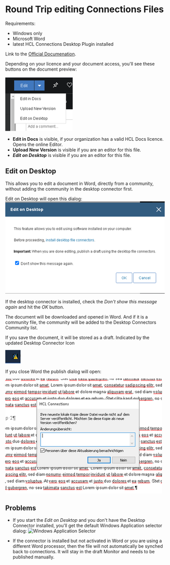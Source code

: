 # Round Trip editing Connections Files

Requirements:

- Windows only
- Microsoft Word
- latest HCL Connections Desktop Plugin installed

Link to the [Official Documenation](https://help.hcltechsw.com/connections/v7/user/files/t_files_edit_file_local_refresh.html).

Depending on your licence and your document access, you'll see these buttons on the document preview:

![new Button](/assets/images/admin/roundtrip/edit-button.png)

- **Edit in Docs** is visible, if your organization has a valid HCL Docs licence. Opens the online Editor.
- **Upload New Version** is visible if you are an editor for this file.
- ***Edit on Desktop*** is visible if you are an editor for this file.

## Edit on Desktop

This allows you to edit a document in Word, directly from a community, without adding the community in the desktop connector first.

Edit on Desktop will open this dialog:
![Open on Desktop](/assets/images/admin/roundtrip/dialog1.png)

If the desktop connector is installed, check the *Don't show this message again* and hit the *OK* button.

The document will be downloaded and opened in Word. And if it is a community file, the community will be added to the Desktop Connectors Community list.

If you save the document, it will be stored as a draft. Indicated by the updated Desktop Connector Icon

![Draft Icon](/assets/images/admin/roundtrip/draft.png)

If you close Word the publish dialog will open:

![Publish dialog](/assets/images/admin/roundtrip/publish-dialog.png)


## Problems

- If you start the *Edit on Desktop* and you don't have the Desktop Connector installed, you'll get the default Windows Application selector dialog:
![Windows Application Selector](/asssets/images/admin/roundtrip/no-connector.png)

- If the connector is installed but not activated in Word or you are using a different Word processor, then the file will not automatically be synched back to connections. It will stay in the draft Monitor and needs to be published manually.


